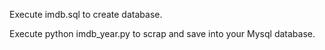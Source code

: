 Execute imdb.sql to create database.

Execute python imdb_year.py to scrap and save into your Mysql database.
